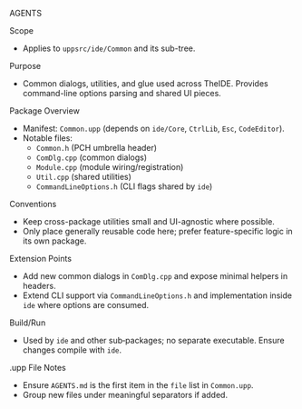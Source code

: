 AGENTS

Scope
- Applies to `uppsrc/ide/Common` and its sub-tree.

Purpose
- Common dialogs, utilities, and glue used across TheIDE. Provides command-line options parsing and shared UI pieces.

Package Overview
- Manifest: `Common.upp` (depends on `ide/Core`, `CtrlLib`, `Esc`, `CodeEditor`).
- Notable files:
  - `Common.h` (PCH umbrella header)
  - `ComDlg.cpp` (common dialogs)
  - `Module.cpp` (module wiring/registration)
  - `Util.cpp` (shared utilities)
  - `CommandLineOptions.h` (CLI flags shared by `ide`)

Conventions
- Keep cross-package utilities small and UI-agnostic where possible.
- Only place generally reusable code here; prefer feature-specific logic in its own package.

Extension Points
- Add new common dialogs in `ComDlg.cpp` and expose minimal helpers in headers.
- Extend CLI support via `CommandLineOptions.h` and implementation inside `ide` where options are consumed.

Build/Run
- Used by `ide` and other sub‑packages; no separate executable. Ensure changes compile with `ide`.

.upp File Notes
- Ensure `AGENTS.md` is the first item in the `file` list in `Common.upp`.
- Group new files under meaningful separators if added.

